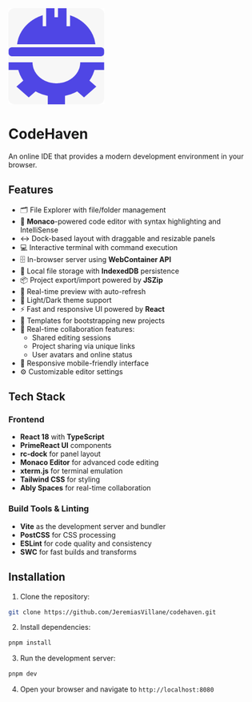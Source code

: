 <img src="public/codehaven-light.png" />

# CodeHaven

An online IDE that provides a modern development environment in your browser.

## Features

- 🗂️ File Explorer with file/folder management
- 📝 **Monaco**-powered code editor with syntax highlighting and IntelliSense
- ↔️ Dock-based layout with draggable and resizable panels
- 💻 Interactive terminal with command execution
- 🗄️ In-browser server using **WebContainer API**
- 💾 Local file storage with **IndexedDB** persistence
- 📦 Project export/import powered by **JSZip**  
- 🔄 Real-time preview with auto-refresh
- 🌙 Light/Dark theme support
- ⚡ Fast and responsive UI powered by **React**
- 📑 Templates for bootstrapping new projects
- 👥 Real-time collaboration features:
  - Shared editing sessions
  - Project sharing via unique links
  - User avatars and online status
- 📱 Responsive mobile-friendly interface
- ⚙️ Customizable editor settings

## Tech Stack

### Frontend

- **React 18** with **TypeScript**
- **PrimeReact UI** components
- **rc-dock** for panel layout
- **Monaco Editor** for advanced code editing
- **xterm.js** for terminal emulation
- **Tailwind CSS** for styling
- **Ably Spaces** for real-time collaboration

### Build Tools & Linting

- **Vite** as the development server and bundler
- **PostCSS** for CSS processing
- **ESLint** for code quality and consistency
- **SWC** for fast builds and transforms

## Installation

1. Clone the repository:

```bash
git clone https://github.com/JeremiasVillane/codehaven.git
```

2. Install dependencies:

```bash
pnpm install
```

3. Run the development server:

```bash
pnpm dev
```

4. Open your browser and navigate to `http://localhost:8080`
